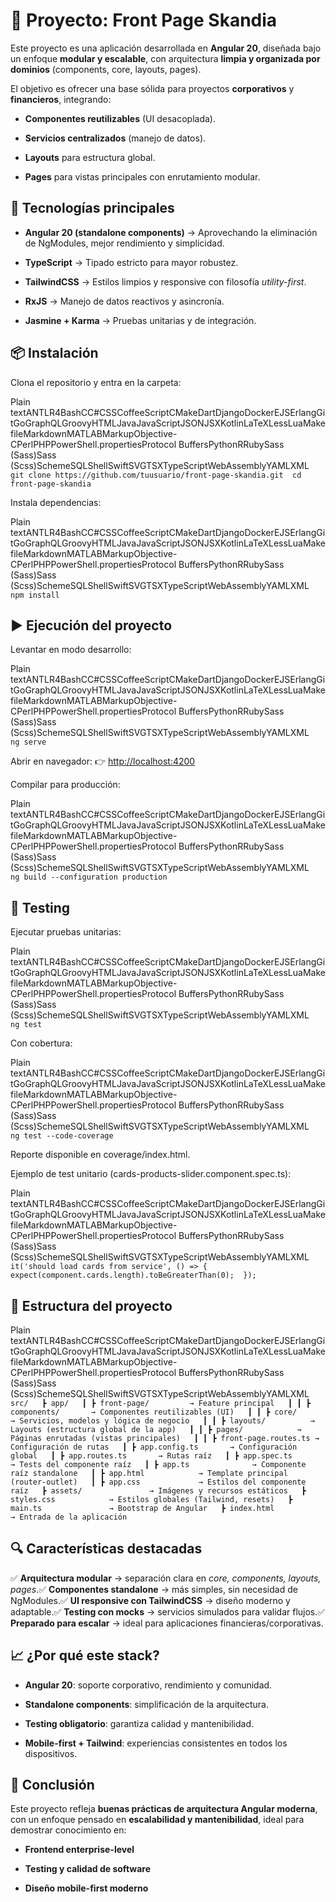 📌 Proyecto: Front Page Skandia
===============================

Este proyecto es una aplicación desarrollada en **Angular 20**, diseñada bajo un enfoque **modular y escalable**, con arquitectura **limpia y organizada por dominios** (components, core, layouts, pages).

El objetivo es ofrecer una base sólida para proyectos **corporativos** y **financieros**, integrando:

*   **Componentes reutilizables** (UI desacoplada).
    
*   **Servicios centralizados** (manejo de datos).
    
*   **Layouts** para estructura global.
    
*   **Pages** para vistas principales con enrutamiento modular.
    

🚀 Tecnologías principales
--------------------------

*   **Angular 20 (standalone components)** → Aprovechando la eliminación de NgModules, mejor rendimiento y simplicidad.
    
*   **TypeScript** → Tipado estricto para mayor robustez.
    
*   **TailwindCSS** → Estilos limpios y responsive con filosofía _utility-first_.
    
*   **RxJS** → Manejo de datos reactivos y asincronía.
    
*   **Jasmine + Karma** → Pruebas unitarias y de integración.
    

📦 Instalación
--------------

Clona el repositorio y entra en la carpeta:

Plain textANTLR4BashCC#CSSCoffeeScriptCMakeDartDjangoDockerEJSErlangGitGoGraphQLGroovyHTMLJavaJavaScriptJSONJSXKotlinLaTeXLessLuaMakefileMarkdownMATLABMarkupObjective-CPerlPHPPowerShell.propertiesProtocol BuffersPythonRRubySass (Sass)Sass (Scss)SchemeSQLShellSwiftSVGTSXTypeScriptWebAssemblyYAMLXML`   git clone https://github.com/tuusuario/front-page-skandia.git  cd front-page-skandia   `

Instala dependencias:

Plain textANTLR4BashCC#CSSCoffeeScriptCMakeDartDjangoDockerEJSErlangGitGoGraphQLGroovyHTMLJavaJavaScriptJSONJSXKotlinLaTeXLessLuaMakefileMarkdownMATLABMarkupObjective-CPerlPHPPowerShell.propertiesProtocol BuffersPythonRRubySass (Sass)Sass (Scss)SchemeSQLShellSwiftSVGTSXTypeScriptWebAssemblyYAMLXML`   npm install   `

▶️ Ejecución del proyecto
-------------------------

Levantar en modo desarrollo:

Plain textANTLR4BashCC#CSSCoffeeScriptCMakeDartDjangoDockerEJSErlangGitGoGraphQLGroovyHTMLJavaJavaScriptJSONJSXKotlinLaTeXLessLuaMakefileMarkdownMATLABMarkupObjective-CPerlPHPPowerShell.propertiesProtocol BuffersPythonRRubySass (Sass)Sass (Scss)SchemeSQLShellSwiftSVGTSXTypeScriptWebAssemblyYAMLXML`   ng serve   `

Abrir en navegador: 👉 [http://localhost:4200](http://localhost:4200)

Compilar para producción:

Plain textANTLR4BashCC#CSSCoffeeScriptCMakeDartDjangoDockerEJSErlangGitGoGraphQLGroovyHTMLJavaJavaScriptJSONJSXKotlinLaTeXLessLuaMakefileMarkdownMATLABMarkupObjective-CPerlPHPPowerShell.propertiesProtocol BuffersPythonRRubySass (Sass)Sass (Scss)SchemeSQLShellSwiftSVGTSXTypeScriptWebAssemblyYAMLXML`   ng build --configuration production   `

🧪 Testing
----------

Ejecutar pruebas unitarias:

Plain textANTLR4BashCC#CSSCoffeeScriptCMakeDartDjangoDockerEJSErlangGitGoGraphQLGroovyHTMLJavaJavaScriptJSONJSXKotlinLaTeXLessLuaMakefileMarkdownMATLABMarkupObjective-CPerlPHPPowerShell.propertiesProtocol BuffersPythonRRubySass (Sass)Sass (Scss)SchemeSQLShellSwiftSVGTSXTypeScriptWebAssemblyYAMLXML`   ng test   `

Con cobertura:

Plain textANTLR4BashCC#CSSCoffeeScriptCMakeDartDjangoDockerEJSErlangGitGoGraphQLGroovyHTMLJavaJavaScriptJSONJSXKotlinLaTeXLessLuaMakefileMarkdownMATLABMarkupObjective-CPerlPHPPowerShell.propertiesProtocol BuffersPythonRRubySass (Sass)Sass (Scss)SchemeSQLShellSwiftSVGTSXTypeScriptWebAssemblyYAMLXML`   ng test --code-coverage   `

Reporte disponible en coverage/index.html.

Ejemplo de test unitario (cards-products-slider.component.spec.ts):

Plain textANTLR4BashCC#CSSCoffeeScriptCMakeDartDjangoDockerEJSErlangGitGoGraphQLGroovyHTMLJavaJavaScriptJSONJSXKotlinLaTeXLessLuaMakefileMarkdownMATLABMarkupObjective-CPerlPHPPowerShell.propertiesProtocol BuffersPythonRRubySass (Sass)Sass (Scss)SchemeSQLShellSwiftSVGTSXTypeScriptWebAssemblyYAMLXML`   it('should load cards from service', () => {    expect(component.cards.length).toBeGreaterThan(0);  });   `

📂 Estructura del proyecto
--------------------------

Plain textANTLR4BashCC#CSSCoffeeScriptCMakeDartDjangoDockerEJSErlangGitGoGraphQLGroovyHTMLJavaJavaScriptJSONJSXKotlinLaTeXLessLuaMakefileMarkdownMATLABMarkupObjective-CPerlPHPPowerShell.propertiesProtocol BuffersPythonRRubySass (Sass)Sass (Scss)SchemeSQLShellSwiftSVGTSXTypeScriptWebAssemblyYAMLXML`   src/   ┣ app/   ┃ ┣ front-page/         → Feature principal   ┃ ┃ ┣ components/       → Componentes reutilizables (UI)   ┃ ┃ ┣ core/             → Servicios, modelos y lógica de negocio   ┃ ┃ ┣ layouts/          → Layouts (estructura global de la app)   ┃ ┃ ┣ pages/            → Páginas enrutadas (vistas principales)   ┃ ┃ ┣ front-page.routes.ts → Configuración de rutas   ┃ ┣ app.config.ts       → Configuración global   ┃ ┣ app.routes.ts       → Rutas raíz   ┃ ┣ app.spec.ts         → Tests del componente raíz   ┃ ┣ app.ts              → Componente raíz standalone   ┃ ┣ app.html            → Template principal (router-outlet)   ┃ ┣ app.css             → Estilos del componente raíz   ┣ assets/               → Imágenes y recursos estáticos   ┣ styles.css            → Estilos globales (Tailwind, resets)   ┣ main.ts               → Bootstrap de Angular   ┣ index.html            → Entrada de la aplicación   `

🔍 Características destacadas
-----------------------------

✅ **Arquitectura modular** → separación clara en _core, components, layouts, pages_.✅ **Componentes standalone** → más simples, sin necesidad de NgModules.✅ **UI responsive con TailwindCSS** → diseño moderno y adaptable.✅ **Testing con mocks** → servicios simulados para validar flujos.✅ **Preparado para escalar** → ideal para aplicaciones financieras/corporativas.

📈 ¿Por qué este stack?
-----------------------

*   **Angular 20**: soporte corporativo, rendimiento y comunidad.
    
*   **Standalone components**: simplificación de la arquitectura.
    
*   **Testing obligatorio**: garantiza calidad y mantenibilidad.
    
*   **Mobile-first + Tailwind**: experiencias consistentes en todos los dispositivos.
    

🎯 Conclusión
-------------

Este proyecto refleja **buenas prácticas de arquitectura Angular moderna**, con un enfoque pensado en **escalabilidad y mantenibilidad**, ideal para demostrar conocimiento en:

*   **Frontend enterprise-level**
    
*   **Testing y calidad de software**
    
*   **Diseño mobile-first moderno**
